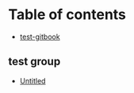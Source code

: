 # Table of contents

* [test-gitbook](README.md)

## test group

* [Untitled](test-group/untitled.md)

